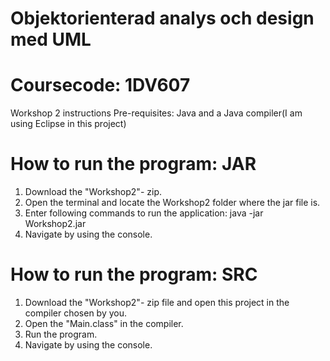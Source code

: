 # Objektorienterad analys och design med UML
# Coursecode: 1DV607
Workshop 2 instructions
Pre-requisites: 
Java and a Java compiler(I am using Eclipse in this project)
# How to run the program: JAR
1. Download the "Workshop2"- zip.
2. Open the terminal and locate the Workshop2 folder where the jar file is.
3. Enter following commands to run the application: java -jar Workshop2.jar
4. Navigate by using the console.

# How to run the program: SRC
1. Download the "Workshop2"- zip file and open this project in the compiler chosen by you.
2. Open the "Main.class" in the compiler.
3. Run the program.
4. Navigate by using the console.




